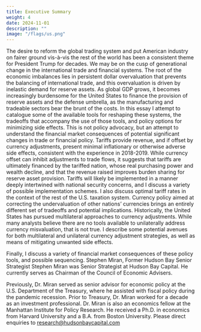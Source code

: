 ```yaml
---
title: Executive Summary
weight: 4
date: 2024-11-01
description: ""
image: "/flags/us.png"
---
```



<!-- November 2024

Executive Summary -->

The desire to reform the global trading system and put American industry on fairer ground vis-à-vis the rest of the world
has been a consistent theme for President Trump for decades. We may be on the cusp of generational change in the
international trade and financial systems.
The root of the economic imbalances lies in persistent dollar overvaluation that prevents the balancing of international
trade, and this overvaluation is driven by inelastic demand for reserve assets. As global GDP grows, it becomes
increasingly burdensome for the United States to finance the provision of reserve assets and the defense umbrella, as
the manufacturing and tradeable sectors bear the brunt of the costs.
In this essay I attempt to catalogue some of the available tools for reshaping these systems, the tradeoffs that
accompany the use of those tools, and policy options for minimizing side effects. This is not policy advocacy, but an
attempt to understand the financial market consequences of potential significant changes in trade or financial policy.
Tariffs provide revenue, and if offset by currency adjustments, present minimal inflationary or otherwise adverse side
effects, consistent with the experience in 2018-2019. While currency offset can inhibit adjustments to trade flows, it
suggests that tariffs are ultimately financed by the tariffed nation, whose real purchasing power and wealth decline,
and that the revenue raised improves burden sharing for reserve asset provision. Tariffs will likely be implemented in a manner deeply intertwined with national security concerns, and I discuss a variety of possible implementation schemes.
I also discuss optimal tariff rates in the context of the rest of the U.S. taxation system.
Currency policy aimed at correcting the undervaluation of other nations’ currencies brings an entirely different set of
tradeoffs and potential implications. Historically, the United States has pursued multilateral approaches to currency
adjustments. While many analysts believe there are no tools available to unilaterally address currency misvaluation, that is not true. I describe some potential avenues for both multilateral and unilateral currency adjustment strategies, as well as means of mitigating unwanted side effects.

Finally, I discuss a variety of financial market consequences of these policy tools, and possible sequencing.
Stephen Miran, Former Hudson Bay Senior Strategist
Stephen Miran was Senior Strategist at Hudson Bay Capital. He currently serves as Chairman of the Council of Economic Advisers.

Previously, Dr. Miran served as senior advisor for economic policy at the U.S. Department of the Treasury, where he assisted with fiscal
policy during the pandemic recession. Prior to Treasury, Dr. Miran worked for a decade as an investment professional. Dr. Miran is also
an economics fellow at the Manhattan Institute for Policy Research. He received a Ph.D. in economics from Harvard University and a
B.A. from Boston University.
Please direct enquiries to research@hudsonbaycapital.com
